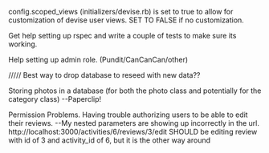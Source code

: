 config.scoped_views (initializers/devise.rb) is set to true to allow for customization of devise user views. SET TO FALSE if no customization.



Get help setting up rspec and write a couple of tests to make sure its working.

Help setting up admin role. (Pundit/CanCanCan/other)

///// Best way to drop database to reseed with new data??

Storing photos in a database (for both the photo class and potentially for the category class)
--Paperclip!


Permission Problems. Having trouble authorizing users to be able to edit their reviews.
--My nested parameters are showing up incorrectly in the url. http://localhost:3000/activities/6/reviews/3/edit SHOULD be editing review with id of 3 and activity_id of 6, but it is the other way around
